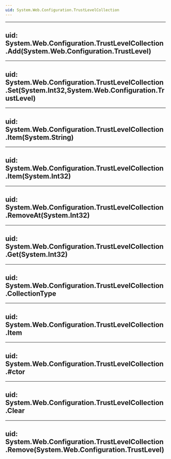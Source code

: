```yaml
---
uid: System.Web.Configuration.TrustLevelCollection
---
```


---
uid: System.Web.Configuration.TrustLevelCollection.Add(System.Web.Configuration.TrustLevel)
---

---
uid: System.Web.Configuration.TrustLevelCollection.Set(System.Int32,System.Web.Configuration.TrustLevel)
---

---
uid: System.Web.Configuration.TrustLevelCollection.Item(System.String)
---

---
uid: System.Web.Configuration.TrustLevelCollection.Item(System.Int32)
---

---
uid: System.Web.Configuration.TrustLevelCollection.RemoveAt(System.Int32)
---

---
uid: System.Web.Configuration.TrustLevelCollection.Get(System.Int32)
---

---
uid: System.Web.Configuration.TrustLevelCollection.CollectionType
---

---
uid: System.Web.Configuration.TrustLevelCollection.Item
---

---
uid: System.Web.Configuration.TrustLevelCollection.#ctor
---

---
uid: System.Web.Configuration.TrustLevelCollection.Clear
---

---
uid: System.Web.Configuration.TrustLevelCollection.Remove(System.Web.Configuration.TrustLevel)
---
